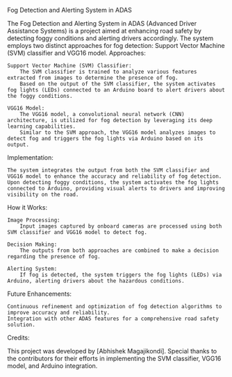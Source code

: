 Fog Detection and Alerting System in ADAS

The Fog Detection and Alerting System in ADAS (Advanced Driver Assistance Systems) is a project aimed at enhancing road safety by detecting foggy conditions and alerting drivers accordingly. The system employs two distinct approaches for fog detection: Support Vector Machine (SVM) classifier and VGG16 model.
Approaches:

    Support Vector Machine (SVM) Classifier:
        The SVM classifier is trained to analyze various features extracted from images to determine the presence of fog.
        Based on the output of the SVM classifier, the system activates fog lights (LEDs) connected to an Arduino board to alert drivers about the foggy conditions.

    VGG16 Model:
        The VGG16 model, a convolutional neural network (CNN) architecture, is utilized for fog detection by leveraging its deep learning capabilities.
        Similar to the SVM approach, the VGG16 model analyzes images to detect fog and triggers the fog lights via Arduino based on its output.

Implementation:

    The system integrates the output from both the SVM classifier and VGG16 model to enhance the accuracy and reliability of fog detection.
    Upon detecting foggy conditions, the system activates the fog lights connected to Arduino, providing visual alerts to drivers and improving visibility on the road.

How it Works:

    Image Processing:
        Input images captured by onboard cameras are processed using both SVM classifier and VGG16 model to detect fog.

    Decision Making:
        The outputs from both approaches are combined to make a decision regarding the presence of fog.

    Alerting System:
        If fog is detected, the system triggers the fog lights (LEDs) via Arduino, alerting drivers about the hazardous conditions.

Future Enhancements:

    Continuous refinement and optimization of fog detection algorithms to improve accuracy and reliability.
    Integration with other ADAS features for a comprehensive road safety solution.

Credits:

This project was developed by [Abhishek Magajikondi]. Special thanks to the contributors for their efforts in implementing the SVM classifier, VGG16 model, and Arduino integration.
